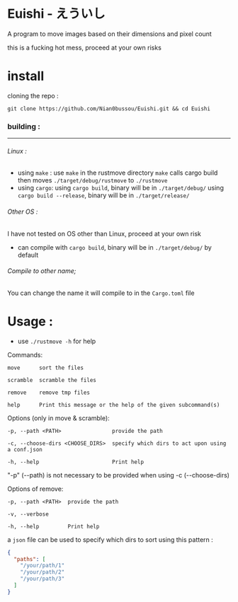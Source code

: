 # Euishi - えういし
A program to move images based on their dimensions and pixel count

this is a fucking hot mess, proceed at your own risks

# install
cloning the repo : 
```
git clone https://github.com/Nian0bussou/Euishi.git && cd Euishi
```

### building :
--- 

###### Linux : 
 - using `make` :
    use `make` in the rustmove directory
    `make` calls cargo build then moves `./target/debug/rustmove` to `./rustmove`
 - using `cargo`:
    using `cargo build`, binary will be in `./target/debug/`
    using `cargo build --release`, binary will be in `./target/release/`

###### Other OS : 
I have not tested on OS other than Linux, proceed at your own risk
 - can compile with `cargo build`, binary will be in `./target/debug/` by default

###### Compile to other name;
You can change the name it will compile to in the `Cargo.toml` file

# Usage : 
 - use `./rustmove -h` for help

Commands: 

    move      sort the files 

    scramble  scramble the files 

    remove    remove tmp files

    help      Print this message or the help of the given subcommand(s)


Options (only in move & scramble):

    -p, --path <PATH>                provide the path
    
    -c, --choose-dirs <CHOOSE_DIRS>  specify which dirs to act upon using a conf.json
    
    -h, --help                       Print help

"-p" (--path)
is not necessary to be provided when using -c (--choose-dirs) 

Options of remove:

    -p, --path <PATH>  provide the path
    
    -v, --verbose
    
    -h, --help         Print help

 
a `json` file can be used to specify which dirs to sort using this pattern :

```json
{
  "paths": [
    "/your/path/1"
    "/your/path/2"
    "/your/path/3"
  ]
}
```
